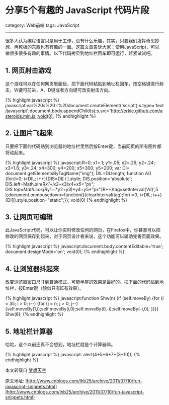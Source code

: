 # 分享5个有趣的 JavaScript 代码片段
category: Web前端
tags: JavaScript

---

很多人认为编程语言只是用于工作，没有什么乐趣，其实，只要我们发挥奇思妙想，再死板的东西也有有趣的一面。这篇文章告诉大家：使用JavaScript，可以做很多很多有趣的事情。以下代码拷贝到地址栏回车即可运行，赶紧试试吧。

## 1. 网页射击游戏
这个游戏可以在任何网页里面玩，把下面代码粘贴到地址栏回车，按空格键进行射击，W键可前进，A、D键或者方向键可改变射击方向。

{% highlight javascript %}
    javascript:var%20s%20=%20document.createElement('script');s.type='text/javascript';document.body.appendChild(s);s.src='http://erkie.github.com/asteroids.min.js';void(0);
{% endhighlight %}

## 2. 让图片飞起来

只要把下面的代码贴到浏览器的地址栏里然后按Enter键，当前网页的所有图片都将动起来。

{% highlight javascript %}
javascript:R=0; x1=.1; y1=.05; x2=.25; y2=.24; x3=1.6; y3=.24; x4=300; y4=200; x5=300; y5=200; var DI= document.getElementsByTagName("img"); DIL=DI.length; function A(){for(i=0; i<DIL; i++){DIS=DI[ i ].style; DIS.position='absolute'; DIS.left=Math.sin(R*x1+i*x2+x3)*x4+x5+"px"; DIS.top=Math.cos(R*y1+i*y2+y3)*y4+y5+"px"}R++}tag=setInterval('A()',5 );document.onmousedown=function(){clearInterval(tag);for(i=0; i<DIL; i++){DI[i].style.position="static";}}; void(0)
{% endhighlight %}

## 3. 让网页可编辑

此JavaScript代码，可以让你实时修改任何的网页，在Firefox中，你甚至可以把修改的网页保存到起来，对于网页设计者来说，这个功能可以辅助完善页面效果。

{% highlight javascript %}
javascript:document.body.contentEditable='true'; document.designMode='on'; void(0);
{% endhighlight %}

## 4. 让浏览器抖起来
改变浏览器窗口尺寸到普通模式，可能半屏的效果是最好的。把下面的代码贴到地址栏，按Enter键（貌似只有IE有效果）。

{% highlight javascript %}
javascript:function Shw(n) {if (self.moveBy) {for (i = 35; i > 0; i--) {for (j = n; j > 0; j--) {self.moveBy(1,i);self.moveBy(i,0);self.moveBy(0,-i);self.moveBy(-i,0); }}}} Shw(6);
{% endhighlight %}

## 5. 地址栏计算器

哈哈，这个以前还真不会想到，地址栏就是个计算器嘛。

{% highlight javascript %}
javascript: alert(4+5+6+7+(3*10));
{% endhighlight %}

本文转载自 [梦想天空](http://www.cnblogs.com/lhb25/)

原文地址: [http://www.cnblogs.com/lhb25/archive/2011/07/10/fun-javascript-snippets.html](http://www.cnblogs.com/lhb25/archive/2011/07/10/fun-javascript-snippets.html)
